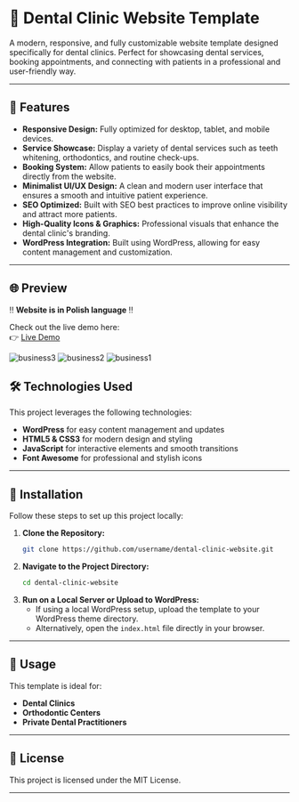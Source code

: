 # 🦷 Dental Clinic Website Template

A modern, responsive, and fully customizable website template designed specifically for dental clinics. Perfect for showcasing dental services, booking appointments, and connecting with patients in a professional and user-friendly way.

---

## 🚀 Features

- **Responsive Design:** Fully optimized for desktop, tablet, and mobile devices.  
- **Service Showcase:** Display a variety of dental services such as teeth whitening, orthodontics, and routine check-ups.  
- **Booking System:** Allow patients to easily book their appointments directly from the website.  
- **Minimalist UI/UX Design:** A clean and modern user interface that ensures a smooth and intuitive patient experience.  
- **SEO Optimized:** Built with SEO best practices to improve online visibility and attract more patients.  
- **High-Quality Icons & Graphics:** Professional visuals that enhance the dental clinic's branding.  
- **WordPress Integration:** Built using WordPress, allowing for easy content management and customization.

---

## 🌐 Preview  

‼️ **Website is in Polish language** ‼️

Check out the live demo here:  
👉 [Live Demo](https://bentorinni.github.io/Dentist/)

![business3](https://github.com/user-attachments/assets/08399bc3-319c-46e9-b886-2b02cd0f285e)
![business2](https://github.com/user-attachments/assets/d5abf6b7-6d2e-4c20-a4e8-07f612a9e6cf)
![business1](https://github.com/user-attachments/assets/c54fe68f-5c0a-496e-bc7d-7aa79fc0a8bc)


## 🛠️ Technologies Used

This project leverages the following technologies:

- **WordPress** for easy content management and updates  
- **HTML5 & CSS3** for modern design and styling  
- **JavaScript** for interactive elements and smooth transitions  
- **Font Awesome** for professional and stylish icons  

---

## 📂 Installation

Follow these steps to set up this project locally:

1. **Clone the Repository:**  
   ```bash
   git clone https://github.com/username/dental-clinic-website.git
   ```
2. **Navigate to the Project Directory:**  
   ```bash
   cd dental-clinic-website
   ```
3. **Run on a Local Server or Upload to WordPress:**  
   - If using a local WordPress setup, upload the template to your WordPress theme directory.  
   - Alternatively, open the `index.html` file directly in your browser.

---

## 💼 Usage

This template is ideal for:

- **Dental Clinics**  
- **Orthodontic Centers**  
- **Private Dental Practitioners**  

---

## 📄 License

This project is licensed under the MIT License.

---

